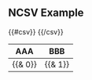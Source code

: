 ## NCSV Example

<table>
<thead>
<tr>
<th style="width: 50%">AAA</th>
<th style="width: 50%">BBB</th>
</tr>
</thead>
<tbody>
{{#csv}}
<tr>
<td>
{{& 0}}
</td>
<td>
{{& 1}}
</td>
</tr>
{{/csv}}
</tbody>
</table>


